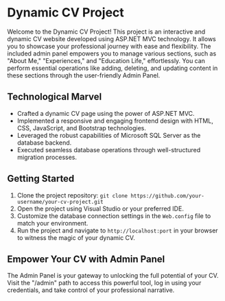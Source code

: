 # Dynamic CV Project

Welcome to the Dynamic CV Project! This project is an interactive and dynamic CV website developed using ASP.NET MVC technology. It allows you to showcase your professional journey with ease and flexibility. The included admin panel empowers you to manage various sections, such as "About Me," "Experiences," and "Education Life," effortlessly. You can perform essential operations like adding, deleting, and updating content in these sections through the user-friendly Admin Panel.

## Technological Marvel

- Crafted a dynamic CV page using the power of ASP.NET MVC.
- Implemented a responsive and engaging frontend design with HTML, CSS, JavaScript, and Bootstrap technologies.
- Leveraged the robust capabilities of Microsoft SQL Server as the database backend.
- Executed seamless database operations through well-structured migration processes.

## Getting Started

1. Clone the project repository: `git clone https://github.com/your-username/your-cv-project.git`
2. Open the project using Visual Studio or your preferred IDE.
3. Customize the database connection settings in the `Web.config` file to match your environment.
4. Run the project and navigate to `http://localhost:port` in your browser to witness the magic of your dynamic CV.

## Empower Your CV with Admin Panel

The Admin Panel is your gateway to unlocking the full potential of your CV. Visit the "/admin" path to access this powerful tool, log in using your credentials, and take control of your professional narrative.

